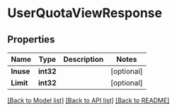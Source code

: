# UserQuotaViewResponse

## Properties

Name | Type | Description | Notes
------------ | ------------- | ------------- | -------------
**Inuse** | **int32** |  | [optional] 
**Limit** | **int32** |  | [optional] 

[[Back to Model list]](../README.md#documentation-for-models) [[Back to API list]](../README.md#documentation-for-api-endpoints) [[Back to README]](../README.md)


